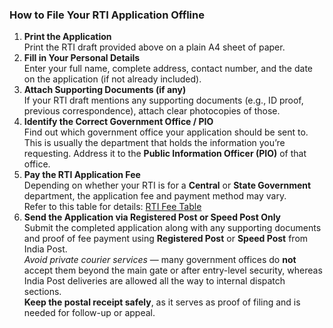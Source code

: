 <!-- Offline Mode Instructions -->
### **How to File Your RTI Application Offline**

1. **Print the Application**  
   Print the RTI draft provided above on a plain A4 sheet of paper.  
2. **Fill in Your Personal Details**  
   Enter your full name, complete address, contact number, and the date on the application (if not already included).  
3. **Attach Supporting Documents (if any)**  
   If your RTI draft mentions any supporting documents (e.g., ID proof, previous correspondence), attach clear photocopies of those.  
4. **Identify the Correct Government Office / PIO**  
   Find out which government office your application should be sent to. This is usually the department that holds the information you’re requesting. Address it to the **Public Information Officer (PIO)** of that office.  
5. **Pay the RTI Application Fee**  
   Depending on whether your RTI is for a **Central** or **State Government** department, the application fee and payment method may vary.  
   Refer to this table for details: [RTI Fee Table](https://onlinerti.com/about-rti#rti-rules-table)  
6. **Send the Application via Registered Post or Speed Post Only**  
   Submit the completed application along with any supporting documents and proof of fee payment using **Registered Post** or **Speed Post** from India Post.  
   *Avoid private courier services* — many government offices do **not** accept them beyond the main gate or after entry-level security, whereas India Post deliveries are allowed all the way to internal dispatch sections.  
   **Keep the postal receipt safely**, as it serves as proof of filing and is needed for follow-up or appeal.
